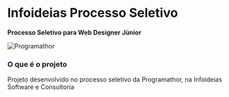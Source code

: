 # Infoideias Processo Seletivo
__Processo Seletivo para Web Designer Júnior__

![Programathor](https://programathor.com.br/blog/wp-content/uploads/2017/11/programathor-768x403.jpg)

### O que é o projeto
Projeto desenvolvido no processo seletivo da Programathor, na Infoideias Software e Consultoria
